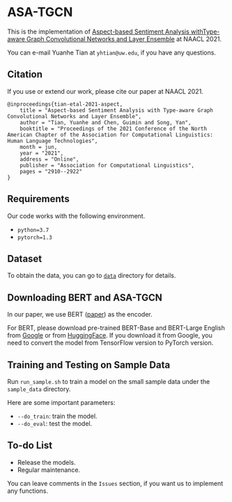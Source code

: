 # ASA-TGCN

This is the implementation of [Aspect-based Sentiment Analysis withType-aware Graph Convolutional Networks and Layer Ensemble](https://www.aclweb.org/anthology/2021.naacl-main.231/) at NAACL 2021.

You can e-mail Yuanhe Tian at `yhtian@uw.edu`, if you have any questions.

## Citation

If you use or extend our work, please cite our paper at NAACL 2021.

```
@inproceedings{tian-etal-2021-aspect,
    title = "Aspect-based Sentiment Analysis with Type-aware Graph Convolutional Networks and Layer Ensemble",
    author = "Tian, Yuanhe and Chen, Guimin and Song, Yan",
    booktitle = "Proceedings of the 2021 Conference of the North American Chapter of the Association for Computational Linguistics: Human Language Technologies",
    month = jun,
    year = "2021",
    address = "Online",
    publisher = "Association for Computational Linguistics",
    pages = "2910--2922"
}
```

## Requirements

Our code works with the following environment.
* `python=3.7`
* `pytorch=1.3`

## Dataset

To obtain the data, you can go to [`data`](./data) directory for details.

## Downloading BERT and ASA-TGCN

In our paper, we use BERT ([paper](https://www.aclweb.org/anthology/N19-1423/)) as the encoder.

For BERT, please download pre-trained BERT-Base and BERT-Large English from [Google](https://github.com/google-research/bert) or from [HuggingFace](https://s3.amazonaws.com/models.huggingface.co/bert/bert-base-chinese.tar.gz). If you download it from Google, you need to convert the model from TensorFlow version to PyTorch version.

[comment]: <> (For ASA-TGCN, you can download the models we trained in our experiments from [Google Drive] or [Baidu Net Disk].)

## Training and Testing on Sample Data

Run `run_sample.sh` to train a model on the small sample data under the `sample_data` directory.

Here are some important parameters:

* `--do_train`: train the model.
* `--do_eval`: test the model.

## To-do List

* Release the models.
* Regular maintenance.

You can leave comments in the `Issues` section, if you want us to implement any functions.

